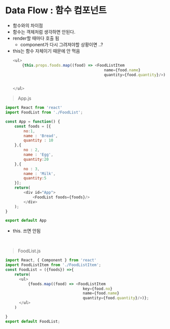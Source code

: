 # Data Flow : 함수 컴포넌트
+ 함수와의 차이점
+ 함수는 객체처럼 생각하면 안된다. 
+ render할 때마다 호출 됨
    + component가 다시 그려져야할 상황이면 ..?
+ this는 함수 자체이기 때문에 안 먹음
    ```js
    <ul>
        {this.props.foods.map((food) => <FoodListItem 
                                            name={food.name} 
                                            quantity={food.quantity}/>)};
    
        
    </ul>
    ```
> App.js
```js
import React from 'react'
import FoodList from './FoodList';

const App = function() {
    const foods = [{
        no:1,
        name : 'Bread',
        quantity : 10
    },{
        no : 2,
        name : 'Egg',
        quantity:20
    },{
        no : 3,
        name : 'Milk',
        quantity:5
    }];
    return(
        <div id="App">
            <FoodList foods={foods}/>
        </div>
    );
}

export default App
```
+ this. 쓰면 안됨 

<br>

> FoodList.js
```js
import React, { Component } from 'react'
import FoodListItem from './FoodListItem';
const FoodList = ({foods}) =>{
    return(
      <ul>
          {foods.map((food) => <FoodListItem 
                                  key={food.no}
                                  name={food.name} 
                                  quantity={food.quantity}/>)};
      </ul>
    )

}
export default FoodList;
```